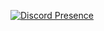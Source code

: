 [![Discord Presence](https://lanyard.cnrad.dev/api/874969941583999037)](https://discord.com/users/874969941583999037)
